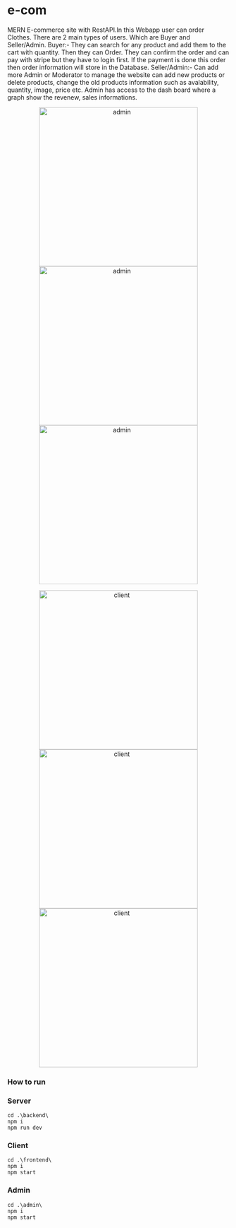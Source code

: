 # e-com

MERN E-commerce site with RestAPI.In this Webapp user can order Clothes. There are 2 main types of users. Which are Buyer and Seller/Admin.
Buyer:- They can search for any product and add them to the cart with quantity. Then they can Order. They can confirm the order and can pay with stripe but they have to login first. If the payment is done this order then order information will store in the Database.
Seller/Admin:- Can add more Admin or Moderator to manage the website can add new products or delete products, change the old products information such as avalability, quantity, image, price etc. Admin has access to the dash board where a graph show the revenew, sales informations.

<p align="center">
  <img alt="admin" src="https://github.com/Ulrich-Tonmoy/website-MERN/blob/main/e-com/ss/admin (1).png" width="360px"/>
  <img alt="admin" src="https://github.com/Ulrich-Tonmoy/website-MERN/blob/main/e-com/ss/admin (2).png" width="360px"/>
  <img alt="admin" src="https://github.com/Ulrich-Tonmoy/website-MERN/blob/main/e-com/ss/admin (3).png" width="360px"/>
</p>
<p align="center">
  <img alt="client" src="https://github.com/Ulrich-Tonmoy/website-MERN/blob/main/e-com/ss/client (1).png" width="360px"/>
  <img alt="client" src="https://github.com/Ulrich-Tonmoy/website-MERN/blob/main/e-com/ss/client (2).png" width="360px"/>
  <img alt="client" src="https://github.com/Ulrich-Tonmoy/website-MERN/blob/main/e-com/ss/client (3).png" width="360px"/>
</p>

### How to run

### Server

    cd .\backend\
    npm i
    npm run dev

### Client

    cd .\frontend\
    npm i
    npm start

### Admin

    cd .\admin\
    npm i
    npm start
